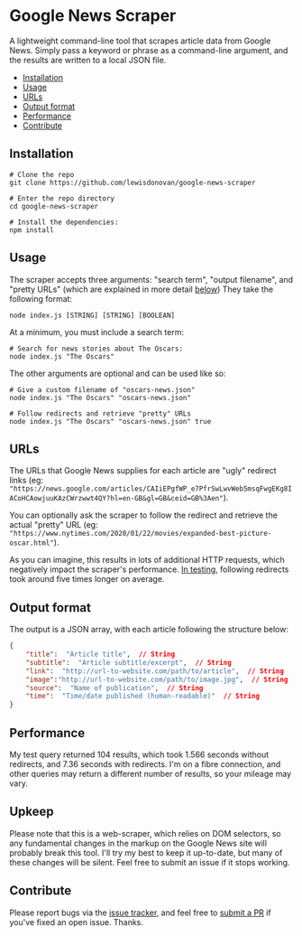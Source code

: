 
# Google News Scraper
A lightweight command-line tool that scrapes article data from Google News. Simply pass a keyword or phrase as a command-line argument, and the results are written to a local JSON file.

* [Installation](#installation)
* [Usage](#usage)
* [URLs](#urls)
* [Output format](#outputformat)
* [Performance](#performance)
* [Contribute](#contribute)

## Installation
```console
# Clone the repo
git clone https://github.com/lewisdonovan/google-news-scraper

# Enter the repo directory
cd google-news-scraper

# Install the dependencies:
npm install
```

## Usage
The scraper accepts three arguments: "search term", "output filename", and "pretty URLs" (which are explained in more detail [below](https://github.com/lewisdonovan/google-news-scraper#urls))
They take the following format:

```console
node index.js [STRING] [STRING] [BOOLEAN]
```
At a minimum, you must include a search term:
```console
# Search for news stories about The Oscars:
node index.js "The Oscars"
```

The other arguments are optional and can be used like so:
```console
# Give a custom filename of "oscars-news.json"
node index.js "The Oscars" "oscars-news.json"

# Follow redirects and retrieve "pretty" URLs
node index.js "The Oscars" "oscars-news.json" true
```

## URLs
The URLs that Google News supplies for each article are "ugly" redirect links (eg: `"https://news.google.com/articles/CAIiEPgfWP_e7PfrSwLwvWeb5msqFwgEKg8IACoHCAowjuuKAzCWrzwwt4QY?hl=en-GB&gl=GB&ceid=GB%3Aen"`).

You can optionally ask the scraper to follow the redirect and retrieve the actual "pretty" URL (eg: `"https://www.nytimes.com/2020/01/22/movies/expanded-best-picture-oscar.html"`).

As you can imagine, this results in lots of additional HTTP requests, which negatively impact the scraper's performance. [In testing](https://github.com/lewisdonovan/google-news-scraper#performance), following redirects took around five times longer on average.

## Output format
The output is a JSON array, with each article following the structure below:

```json
{
    "title":  "Article title",  // String
    "subtitle":  "Article subtitle/excerpt",  // String
    "link":  "http://url-to-website.com/path/to/article",  // String
    "image":"http://url-to-website.com/path/to/image.jpg",  // String
    "source":  "Name of publication",  // String
    "time":  "Time/date published (human-readable)"  // String
}
```

## Performance
My test query returned 104 results, which took 1.566 seconds without redirects, and 7.36 seconds with redirects. I'm on a fibre connection, and other queries may return a different number of results, so your mileage may vary. 

## Upkeep
Please note that this is a web-scraper, which relies on DOM selectors, so any fundamental changes in the markup on the Google News site will probably break this tool. I'll try my best to keep it up-to-date, but many of these changes will be silent. Feel free to submit an issue if it stops working.

## Contribute
Please report bugs via the [issue tracker](https://github.com/lewisdonovan/google-news-scraper/issues), and feel free to [submit a PR](https://github.com/lewisdonovan/google-news-scraper/pulls) if you've fixed an open issue. Thanks.
